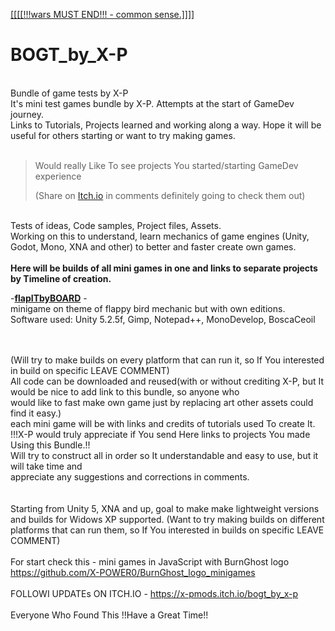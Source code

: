 [[[[[!!!wars MUST END!!! - common sense.]]]]](https://en.wikipedia.org/wiki/List_of_ongoing_armed_conflicts)
# BOGT_by_X-P
<br>Bundle of game tests by X-P
<br>It's mini test games bundle by X-P. Attempts at the start of GameDev journey.
<br>Links to Tutorials, Projects learned and working along a way. Hope it will be useful for others starting or want to try making games.  
<br><p></p>

><p>Would really Like To see projects You started/starting GameDev experience</p>(Share on <a href = "https://x-pmods.itch.io/bogt_by_x-p">Itch.io</a> in comments definitely going  to check them out)<br>

<br>Tests  of ideas, Code samples, Project files, Assets. 
<br>Working on this to understand, learn mechanics of game engines (Unity, Godot, Mono, XNA and other) to better and faster create own games.
<br><br><b>Here will be builds of all mini games in one and links to separate projects by Timeline of creation.</b>

-<B>[flapITbyBOARD](https://github.com/X-POWER0/BOGT_by_X-P/tree/main/2D/flapITbyBOARD)</B> -
<br>minigame on theme of flappy bird mechanic but with own editions.
<br>Software used: Unity 5.2.5f, Gimp, Notepad++, MonoDevelop, BoscaCeoil


<br><br>(Will try to make builds on every platform that can run it, so If You interested in build on specific LEAVE COMMENT)
<br>All code can be downloaded and reused(with or without crediting X-P, but It would be nice to add link to this bundle, so anyone who <br>would like to fast make own game just by replacing art other assets could find it easy.)
<br>each mini game will be with links and credits of tutorials used To create It.
<br>!!!X-P would truly appreciate if You send  Here links to projects You made Using this Bundle.!!
<br>Will try to construct all in order so It understandable and easy to use, but it will take time and 
<br>appreciate any suggestions and corrections  in comments.
<br>
<br>
<br>Starting from Unity 5, XNA and up, goal to make make lightweight versions and builds for Widows XP supported.
(Want to try making builds on different platforms that can run them, so If You interested in builds on specific LEAVE COMMENT)
<br>
<br>For start check this - mini games in JavaScript with BurnGhost logo
<br>https://github.com/X-POWER0/BurnGhost_logo_minigames
<br>
<br> FOLLOWI UPDATEs ON ITCH.IO - https://x-pmods.itch.io/bogt_by_x-p<br>
<br>Everyone Who Found This !!Have a Great Time!!
